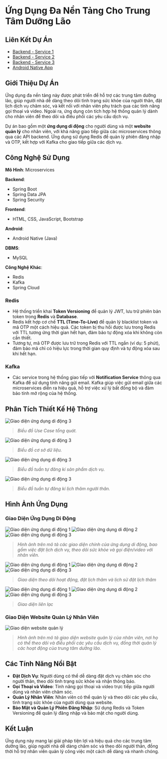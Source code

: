 # Ứng Dụng Đa Nền Tảng Cho Trung Tâm Dưỡng Lão

## Liên Kết Dự Án

- [Backend - Service 1](http://link-to-backend-service-1)
- [Backend - Service 2](http://link-to-backend-service-2)
- [Backend - Service 3](http://link-to-backend-service-3)
- [Android Native App](http://link-to-android-native-app)

## Giới Thiệu Dự Án

Ứng dụng đa nền tảng này được phát triển để hỗ trợ các trung tâm dưỡng lão, giúp người nhà dễ dàng theo dõi tình trạng sức khỏe của người thân, đặt lịch dịch vụ chăm sóc, và kết nối với nhân viên phụ trách qua các tính năng gọi thoại và video. Ngoài ra, ứng dụng còn tích hợp hệ thống quản lý dành cho nhân viên để theo dõi và điều phối các yêu cầu dịch vụ.

Dự án bao gồm một **ứng dụng di động** cho người dùng và một **website quản lý** cho nhân viên, với khả năng giao tiếp giữa các microservices thông qua các API backend. Ứng dụng sử dụng Redis để quản lý phiên đăng nhập và OTP, kết hợp với Kafka cho giao tiếp giữa các dịch vụ.

## Công Nghệ Sử Dụng

**Mô Hình**: Microservices

**Backend**: 
- Spring Boot
- Spring Data JPA
- Spring Security

**Frontend**: 
- HTML, CSS, JavaScript, Bootstrap

**Android**: 
- Android Native (Java)

**DBMS**: 
- MySQL

**Công Nghệ Khác**: 
- Redis
- Kafka
- Spring Cloud

### **Redis**

- Hệ thống triển khai **Token Versioning** để quản lý JWT, lưu trữ phiên bản token trong **Redis** và **Database**.  
- Redis kết hợp cơ chế **TTL (Time-To-Live)** để quản lý blacklist token và mã OTP một cách hiệu quả. Các token bị thu hồi được lưu trong Redis với TTL tương ứng thời gian hết hạn, đảm bảo tự động xóa khi không còn cần thiết.  
- Tương tự, mã OTP được lưu trữ trong Redis với TTL ngắn (ví dụ: 5 phút), đảm bảo mã chỉ có hiệu lực trong thời gian quy định và tự động xóa sau khi hết hạn.

### **Kafka**

- Các service trong hệ thống giao tiếp với **Notification Service** thông qua Kafka để sử dụng tính năng gửi email. Kafka giúp việc gửi email giữa các microservices diễn ra hiệu quả, hỗ trợ việc xử lý bất đồng bộ và đảm bảo tính mở rộng của hệ thống.


## Phân Tích Thiết Kế Hệ Thông
![Giao diện ứng dụng di động 3](https://github.com/QuangDuong-BN/save-image-for-repo/blob/main/nursinghome/usecase.png)
> *Biều đồ Use Case tổng quát.*

![Giao diện ứng dụng di động 3](https://github.com/QuangDuong-BN/save-image-for-repo/blob/main/nursinghome/database.png)
> *Biểu đồ cơ sở dữ liệu.*

![Giao diện ứng dụng di động 3](https://github.com/QuangDuong-BN/save-image-for-repo/blob/main/nursinghome/tuantu1.png)
> *Biểu đồ tuần tự đăng kí sản phẩm dịch vụ.*

![Giao diện ứng dụng di động 3](https://github.com/QuangDuong-BN/save-image-for-repo/blob/main/nursinghome/tuantu2.png)
> *Biểu đồ tuần tự đăng kí lịch thăm người thân.*
## Hình Ảnh Ứng Dụng

### Giao Diện Ứng Dụng Di Động

![Giao diện ứng dụng di động 1](https://github.com/QuangDuong-BN/save-image-for-repo/blob/main/nursinghome/image1.png)
![Giao diện ứng dụng di động 2](https://github.com/QuangDuong-BN/save-image-for-repo/blob/main/nursinghome/image2.png)
![Giao diện ứng dụng di động 3](https://github.com/QuangDuong-BN/save-image-for-repo/blob/main/nursinghome/image3.png)


> *Hình ảnh trên mô tả các giao diện chính của ứng dụng di động, bao gồm việc đặt lịch dịch vụ, theo dõi sức khỏe và gọi điện/video với nhân viên.*

![Giao diện ứng dụng di động 1](https://github.com/QuangDuong-BN/save-image-for-repo/blob/main/nursinghome/image5.png)
![Giao diện ứng dụng di động 2](https://github.com/QuangDuong-BN/save-image-for-repo/blob/main/nursinghome/image6.png)
![Giao diện ứng dụng di động 3](https://github.com/QuangDuong-BN/save-image-for-repo/blob/main/nursinghome/image7.png)


> *Giao diện theo dõi hoạt động, đặt lịch thăm và lịch sử đặt lịch thăm*

![Giao diện ứng dụng di động 1](https://github.com/QuangDuong-BN/save-image-for-repo/blob/main/nursinghome/image8.png)
![Giao diện ứng dụng di động 2](https://github.com/QuangDuong-BN/save-image-for-repo/blob/main/nursinghome/image9.png)
![Giao diện ứng dụng di động 3](https://github.com/QuangDuong-BN/save-image-for-repo/blob/main/nursinghome/image10.png)


> *Giao diện liên lạc*

### Giao Diện Website Quản Lý Nhân Viên

![Giao diện website quản lý](https://github.com/QuangDuong-BN/save-image-for-repo/blob/main/nursinghome/image4.png)

> *Hình ảnh trên mô tả giao diện website quản lý của nhân viên, nơi họ có thể theo dõi và điều phối các yêu cầu dịch vụ, đồng thời quản lý các hoạt động của trung tâm dưỡng lão.*

## Các Tính Năng Nổi Bật

- **Đặt Dịch Vụ**: Người dùng có thể dễ dàng đặt dịch vụ chăm sóc cho người thân, theo dõi tình trạng sức khỏe và nhận thông báo.
- **Gọi Thoại và Video**: Tính năng gọi thoại và video trực tiếp giữa người dùng và nhân viên chăm sóc.
- **Quản Lý Nhân Viên**: Nhân viên có thể quản lý và theo dõi các yêu cầu, tình trạng sức khỏe của người dùng qua website.
- **Bảo Mật và Quản Lý Phiên Đăng Nhập**: Sử dụng Redis và Token Versioning để quản lý đăng nhập và bảo mật cho người dùng.

## Kết Luận

Ứng dụng này mang lại giải pháp tiện lợi và hiệu quả cho các trung tâm dưỡng lão, giúp người nhà dễ dàng chăm sóc và theo dõi người thân, đồng thời hỗ trợ nhân viên quản lý công việc một cách dễ dàng và nhanh chóng.

